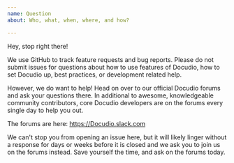 ```yaml
---
name: Question
about: Who, what, when, where, and how?

---
```


Hey, stop right there!

We use GitHub to track feature requests and bug reports. Please do not submit issues for questions about how to use features of Docudio, how to set Docudio up, best practices, or development related help.

However, we do want to help! Head on over to our official Docudio forums and ask your questions there. In additional to awesome, knowledgeable community contributors, core Docudio developers are on the forums every single day to help you out.

The forums are here: https://Docudio.slack.com

We can't stop you from opening an issue here, but it will likely linger without a response for days or weeks before it is closed and we ask you to join us on the forums instead. Save yourself the time, and ask on the forums today.
